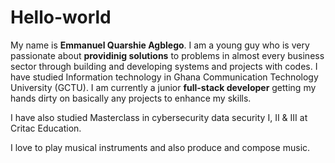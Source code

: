 # Hello-world

My name is **Emmanuel Quarshie Agblego**. I am a young guy who is very passionate about **providinig solutions** to problems in almost every business sector through building and developing systems and projects with codes. 
I have studied Information technology in Ghana Communication Technology University (GCTU). I am currently a junior **full-stack developer** getting my hands dirty on basically any projects to enhance my skills. 

I have also studied Masterclass in cybersecurity data security I, II & III at Critac Education. 

I love to play musical instruments and also produce and compose music. 

